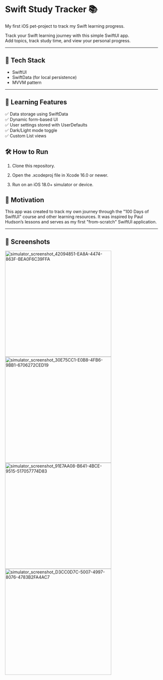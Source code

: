 # Swift Study Tracker 📚

My first iOS pet-project to track my Swift learning progress.

Track your Swift learning journey with this simple SwiftUI app.  
Add topics, track study time, and view your personal progress.

---

## 🔧 Tech Stack

- SwiftUI
- SwiftData (for local persistence)
- MVVM pattern

---

## 🎯 Learning Features 

✅ Data storage using SwiftData  
✅ Dynamic form-based UI  
✅ User settings stored with UserDefaults  
✅ Dark/Light mode toggle  
✅ Custom List views


## 🛠️ How to Run

1. Clone this repository.

2. Open the .xcodeproj file in Xcode 16.0 or newer.

3. Run on an iOS 18.0+ simulator or device.


## 🧠 Motivation

This app was created to track my own journey through the "100 Days of SwiftUI" course and other learning resources. 
It was inspired by Paul Hudson’s lessons and serves as my first "from-scratch" SwiftUI application.

---

## 📸 Screenshots


<img width="350" alt="simulator_screenshot_42094851-EA8A-4474-863F-BEA0F6C39FFA" src="https://github.com/user-attachments/assets/0e3eb524-dfea-4bc7-929d-cb281d284205" />

<img width="350" alt="simulator_screenshot_30E75CC1-E0B8-4FB6-9BB1-6706272CED19" src="https://github.com/user-attachments/assets/20a5620f-9397-4653-8e5d-78a89ea83ff9" />

<img width="350" alt="simulator_screenshot_91E7AA08-B641-4BCE-9515-517057774D83" src="https://github.com/user-attachments/assets/5fdd7bdf-d8a1-4330-9ec1-29ef49351e59" />

<img width="350" alt="simulator_screenshot_D3CC0D7C-5007-4997-8076-4783B2FA4AC7" src="https://github.com/user-attachments/assets/e427bbb2-81af-4a4e-afda-9a7f5d33daf1" />


